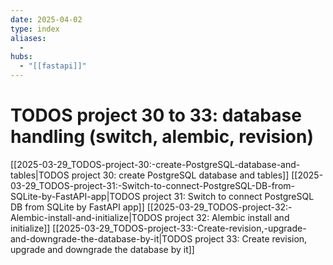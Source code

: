 ```yaml
---
date: 2025-04-02
type: index
aliases:
  -
hubs:
  - "[[fastapi]]"
---
```


# TODOS project 30 to 33: database handling (switch, alembic, revision)
[[2025-03-29_TODOS-project-30:-create-PostgreSQL-database-and-tables|TODOS project 30: create PostgreSQL database and tables]]
[[2025-03-29_TODOS-project-31:-Switch-to-connect-PostgreSQL-DB-from-SQLite-by-FastAPI-app|TODOS project 31: Switch to connect PostgreSQL DB from SQLite by FastAPI app]]
[[2025-03-29_TODOS-project-32:-Alembic-install-and-initialize|TODOS project 32: Alembic install and initialize]]
[[2025-03-29_TODOS-project-33:-Create-revision,-upgrade-and-downgrade-the-database-by-it|TODOS project 33: Create revision, upgrade and downgrade the database by it]]

